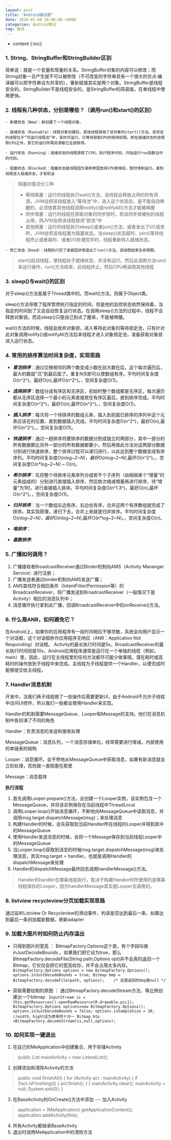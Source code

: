 ```yaml
---
layout: post
title: "Android面试题"
date: 2018-01-08 16:00:00 +0800
categories: Android笔记
tag: 面试
---
```

* content
{:toc}

### 1. String、StringBuffer和StringBuilder区别
简单说：就是一个变量和常量的关系。StringBuffer对象的内容可以修改；而String对象一旦产生就不可以被修改（不可改变的字符串具有一个很大的优点:编译器可以把字符串设为共享的），重新赋值其实是两个对象。StringBuffer是线程安全的。StringBuilder不是线程安全的，是StringBuffer的简易版，在单线程中使用更快。

### 2. 线程有几种状态，分别是哪些？（调用run()和start()的区别）
	- 新建状态（New）：新创建了一个线程对象。

	- 就绪状态（Runnable）：线程对象创建后，其他线程调用了该对象的start()方法。该状态的线程位于“可运行线程池”中，变的可运行，只等待获取CPU的使用权限。即在就绪状态的进程除CPU之外，其它的运行所需资源都已全部获得。

	- 运行状态（Running）：就绪状态的线程获取了CPU，执行程序代码，开始运行run函数当中的代码。

	- 阻塞状态（Blocked）：阻塞状态是线程因为某种原因放弃CPU使用权，暂时体制运行。直到线程进入就绪状态，才有机会

>阻塞的情况分三种
>- 等待阻塞：运行的线程执行wait()方法，该线程会释放占用的所有资源，JVM会把该线程放入“等待池”中，进入这个状态后，是不能自动唤醒的，必须依靠其他线程调用notify()或notifyAll()方法才能被唤醒
>- 同步阻塞：运行的线程在获取对象的同步锁时，若该同步锁被别的线程占用，则JVM会把该线程放进“锁池”中
>- 其他阻塞：运行的线程执行sleep()或者join()方法，或者发出了I/O请求时，JVM会把该线程置为阻塞状态。当sleep()状态超时、join()等待线程终止或者超时、或者I/O处理完毕时，线程重新转入就绪状态。

	- 死亡状态（Dead）：线程执行完了或者因异常退出了run()方法，该线程结束生命周期。


> start()启动线程，使线程处于就绪状态，并没有运行。然后此调用方法run()来运行操作，run()方法结束，此线程终止。然后CPU再调用其他线程

### 3. sleep()与wait()的区别
对于sleep()方法是属于Thread类中的。而wait()方法，则属于Object类。

sleep()方法导致了程序暂停执行指定的时间，但是他的监控状态依然保持着，当指定的时间到了又会自动恢复运行状态。在调用sleep()方法的过程中，线程不会释放对象锁。而且sleep()只能自己到点了醒来，不能被唤醒。

wait()方法的时候，线程会放弃对象锁，进入等待此对象的等待锁定池，只有针对此对象调用notify()或notifyAll方法后本线程才进入对象锁定池，准备获取对象锁进入运行状态。

### 4. 常用的排序算法时间复杂度，实现思路
- ***冒泡排序***：通过交换相邻的两个数变成小数在前大数在后，这个每次遍历后，最大的数就“沉”到最后面了。重复N次即可以使数组有序。平均时间复杂度O(n^2^)，最好O(n),最坏O(n^2^)。，空间复杂度O(1)。

- ***选择排序***：数组分成有序区和无序区，初始时整个数组都是无序区，每次遍历都从无序区选择一个最小的元素直接放在有序区最后，直到排序完成。平均时间复杂度O(n^2^)，最好O(n),最坏O(n^2^)。，空间复杂度O(1)。

- ***插入排序***：每次将一个待排序的数组元素，插入到前面已排序的序列中这个元素应该在的位置，直到数据插入完成。平均时间复杂度O(n^2^)，最好O(n),最坏O(n^2^)。，空间复杂度O(1)。

- ***快速排序***：通过一趟排序将要排序的数据分割成独立的两部分，其中一部分的所有数据都比另外一部分的所有数据都要小，然后再按此方法对这两部分数据分别进行快速排序，整个排序过程可以递归进行，以此达到整个数据变成有序序列。平均时间复杂度O(n*log~2~N)，最好O(n*log~2~N),最坏O(n^2^)。，空间复杂度O(n*log~2~N) ~ O(n)。

- ***希尔排序***：先将整个待排序元素序列分成若干个子序列（由相隔某个“增量”的元素组成的）分别进行直接插入排序，然后依次缩减增量再进行排序，待“增量”为1时，进行直接插入排序。平均时间复杂度O(n^1.3^)，最好O(n),最坏O(n^2^)。，空间复杂度O(1)。

- ***归并排序***：当一个数组左边有序，右边也有序，合并这两个有序数组就完成了排序。其实现原理，递归下去，合并上来就是归并排序。平均时间复杂度O(n*log~2~N)，最好O(n*log~2~N),最坏O(n*log~2~N)。，空间复杂度O(n)。

- ***堆排序***：

- ***基数排序***:

### 5. 广播如何调用？
1. 广播接收者BroadcastReceiver通过Binder机制向AMS（Activity Mananger Service）进行注册；
2. 广播发送者通过binder机制向AMS发送广播；
3. AMS查找符合相应条件（IntentFilter/Permission等）的BroadcastReceiver，将广播发送到BroadcastReceiver（一般情况下是Activity）相应的消息队列中；
4. 消息循环执行拿到此广播，回调BroadcastReceiver中的onReceive()方法。

### 6. 什么是ANR，如何避免它？

在Android上，如果你的应用程序有一段时间相应不够灵敏，系统会向用户显示一个对话框，这个对话框称作应用程序无响应（ANR：Application Not Responding）对话框。
Activity的最长执行时间是5s，BroadcastReceiver的最长执行时间则是10s，Android应用程序通常是运行在一个单独的线程（例如，main）里，因此，运行在主线程里的任何方法都尽可能少做事情。潜在耗时或高耗时的操作放到子线程中来完成。主线程为子线程提供一个Handler，以便完成时能够提交给主线程。

### 7. Handler消息机制

开发中，当我们再子线程做了一些操作后需要更新UI，由于Android不允许子线程中访问UI控件，所以我们一般都会使用Handler来实现。

Handler的机制需要MessageQueue、Looper和Message的支持。他们在消息机制中各扮演了不同的角色

Handler：负责消息的发送和接收处理

MessageQueue：消息队列，一个消息存储单位，经常需要进行增减，内部使用的单链表的结构

Looper：消息循环。会不停地从MessageQueue中获取消息，如果有新消息就会立刻处理，否则就一直阻塞在那里

Message：消息载体

**执行流程**
1. 首先调用Looper.prepare()方法，会创建一个Looper实例，该实例包含一个MessageQueue，并将该实例保存在当前线程中ThreadLocal
2. 调用Looper.loop()开始消息循环，不断地向MessageQueue中读取消息，并调用msg.target.dispatchMessage(msg)；来处理消息
3. 构建Handler的时候，会先获取到当前Handler所在线程的Looper并得到其中的MessageQueue
4. 使用Handler发送消息的时候，会将一个Message保存到当前线程Looper中的MessageQueue
5. 当Looper.loop()获取到消息的时候msg.target.dispatchMessage(msg)来处理消息，其实msg.target = handler。也就是调用Handler的dispatchMessage来处理
6. Handler的dispatchMessage最终回去调用handlerMessage()方法。

> Handler的handler在哪条线程执行，取决于构建Handler时所使用的是哪条线程保存的Looper，因为handlerMessage其实是Looper去调用的。

### 8. listview recycleview分页加载实现思路

通过监听Listview Or Recycleview的滑动事件，判读是否达到最后一条，如果达到最后一条则加载新数据，刷新adapter

### 9. 加载大图片时如何防止内存溢出
- 只得到图片的宽高 ： BitmapFactory.Options这个类，有个字段叫做 inJustDecodeBounds 。如果我们把它设为true，那么BitmapFactory.decodeFile(String path,Options opt)并不会真的返回一个Bitmap，它仅仅会把它的宽高给你，并不会占用太多内存。
` BitmapFactory.Options options = new BitmapFactory.Options();
  options.inJustDecodeBounds = true;
  Bitmap bmp = BitmapFactory.decodeFile(path, options);    /* 这里返回的bmp是null */`

- 获取需要绘制的原图 ： 通过BitmapFactory.decodeStream方法，等比例创建出一个bitmap
 ` InputStream is = this.getResources().openRawResource(R.drawable.pic1);
  BitmapFactory.Options options=new BitmapFactory.Options();
  options.inJustDecodeBounds = false;
  options.inSampleSize = 10;   //width，hight设为原来的十分一
  Bitmap btp =BitmapFactory.decodeStream(is,null,options);`

### 10. 如何实现一键退出
1. 在自己的MeApplication中创建集合，用于存储Activity
> public List<Activity> mainActivity = new LinkedList<Activity>();
2. 创建添加和清除Activity的方法
>  public void finishAll() {
            for (Activity act : mainActivity) {
                    if (!act.isFinishing()) {
                            act.finish();
                    }
            }
        	mainActivity.clear();
            mainActivity = null;
            System.exit(0);
>    }
3.  在BaseActivity的OnCreate()方法中添加 --- 加入Activity
> application = (MeApplication) getApplicationContext();
> application.addActivity(this);
4.  所有Activity都继承BaseActivity
5.  退出时调用MeApplication中的清除方法
